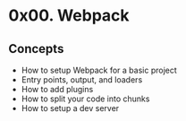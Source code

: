 # 0x00. Webpack

## Concepts

- How to setup Webpack for a basic project
- Entry points, output, and loaders
- How to add plugins
- How to split your code into chunks
- How to setup a dev server
